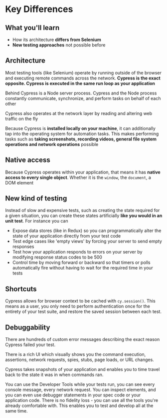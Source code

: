 # Key Differences

## What you'll learn

- How its architecture **differs from Selenium**
- **New testing approaches** not possible before

## Architecture

Most testing tools (like Selenium) operate by running outside of the browser and executing remote commands across the network. **Cypress is the exact opposite. Cypress is executed in the same run loop as your application**

Behind Cypress is a Node server process. Cypress and the Node process constantly communicate, synchronize, and perform tasks on behalf of each other

Cypress also operates at the network layer by reading and altering web traffic on the fly

Because Cypress is **installed locally on your machine**, it can additionally tap into the operating system for automation tasks. This makes performing tasks such as **taking screenshots, recording videos, general file system operations and network operations** possible

## Native access

Because Cypress operates within your application, that means it has **native access to every single object**. Whether it is the `window`, the `document`, a DOM element

## New kind of testing

Instead of slow and expensive tests, such as creating the state required for a given situation, you can create these states artificially **like you would in an unit test**. For instance you can

- Expose data stores (like in Redux) so you can programmatically alter the state of your application directly from your test code
- Test edge cases like 'empty views' by forcing your server to send empty responses
- Test how your application responds to errors on your server by modifying response status codes to be 500
- Control time by moving forward or backward so that timers or polls automatically fire without having to wait for the required time in your tests

## Shortcuts

Cypress allows for browser context to be cached with `cy.session()`. This means as a user, you only need to perform authentication once for the entirety of your test suite, and restore the saved session between each test.

## Debuggability

There are hundreds of custom error messages describing the exact reason Cypress failed your test.

There is a rich UI which visually shows you the command execution, assertions, network requests, spies, stubs, page loads, or URL changes.

Cypress takes snapshots of your application and enables you to time travel back to the state it was in when commands ran.

You can use the Developer Tools while your tests run, you can see every console message, every network request. You can inspect elements, and you can even use debugger statements in your spec code or your application code. There is no fidelity loss - you can use all the tools you're already comfortable with. This enables you to test and develop all at the same time.
